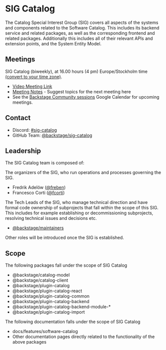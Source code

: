 # SIG Catalog

The Catalog Special Interest Group (SIG) covers all aspects of the systems and components related to the Software Catalog. This includes its backend service and related packages, as well as the corresponding frontend and related packages. Additionally this includes all of their relevant APIs and extension points, and the System Entity Model.

## Meetings

SIG Catalog (biweekly), at 16.00 hours (4 pm) Europe/Stockholm time [(convert to your time zone)](https://dateful.com/convert/stockholm-sweden?t=16).

- [Video Meeting Link](https://meet.google.com/gge-nvsb-dxa)
- [Meeting Notes](https://docs.google.com/document/d/1xg57CDfX2R5jTGbbWANzifm2szEb664kuTwfEEvKgZU/edit?usp=sharing) - Suggest topics for the next meeting here
- See the [Backstage Community sessions](https://calendar.google.com/calendar/u/0?cid=Y19xdXA5Z2JobjlzcXB1YW82dHJ0dGQ4bWs1c0Bncm91cC5jYWxlbmRhci5nb29nbGUuY29t) Google Calendar for upcoming meetings.

## Contact

- Discord: [#sig-catalog](#TODO)
- GitHub Team: [@backstage/sig-catalog](https://github.com/orgs/backstage/teams/sig-catalog)

## Leadership

The SIG Catalog team is composed of:

The organizers of the SIG, who run operations and processes governing the SIG.

- Fredrik Adelöw ([@freben](https://github.com/freben))
- Francesco Corti ([@fcorti](https://github.com/fcorti))

The Tech Leads of the SIG, who manage technical direction and have formal code ownership of subprojects that fall within the scope of this SIG. This includes for example establishing or decommissioning subprojects, resolving technical issues and decisions etc.

- [@backstage/maintainers](https://github.com/backstage/backstage/blob/master/OWNERS.md#maintainers)

Other roles will be introduced once the SIG is established.

## Scope

The following packages fall under the scope of SIG Catalog

- @backstage/catalog-model
- @backstage/catalog-client
- @backstage/plugin-catalog
- @backstage/plugin-catalog-react
- @backstage/plugin-catalog-common
- @backstage/plugin-catalog-backend
- @backstage/plugin-catalog-backend-module-*
- @backstage/plugin-catalog-import

The following documentation falls under the scope of SIG Catalog

- docs/features/software-catalog
- Other documentation pages directly related to the functionality of the above packages
